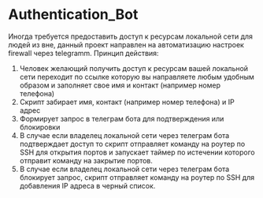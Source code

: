 # Authentication_Bot
Иногда требуется предоставить доступ к ресурсам локальной сети для людей из вне, данный проект направлен на автоматизацию настроек firewall через telegramm.
Принцип действия:
1) Человек желающий получить доступ к ресурсам вашей локальной сети переходит по ссылке которую вы направляете любым удобным образом и заполняет свое имя и контакт (например номер телефона)
2) Скрипт забирает имя, контакт (например номер телефона) и IP адрес
3) Формирует запрос в телеграм бота для подтверждения или блокировки
4) В случае если владелец локальной сети через телеграм бота подтверждает доступ то скрипт отправляет команду на роутер по SSH для открытия портов и запускает таймер по истечении которого отправит команду на закрытие портов.
5) В случае если владелец локальной сети через телеграм бота блокирует запрос, скрипт отправляет команду на роутер по SSH для добавления IP адреса в черный список.
